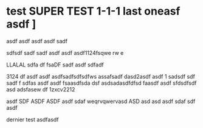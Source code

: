 # test SUPER TEST 1-1-1 last oneasf asdf ]

asdf asdf 
asdf asdf sadf 

sdfsdf sadf sadf asdf asdf 
asdf1124fsqwe rw e

LLALAL  sdfa df fsaDF sadf asdf sdfadf 

3124 df asdf asdf 
asdfsadfsdfsdfws assafsadf 
dasd2asdf asdf 1 sadsdf sdf 
sadf f sdfas asdf  asdf fsaasdfsda dsf  asdsadasdfdfsd faasdf asdf sfdsdfsdf asd adsfasew df  1zxcv2212 

asdf SDF ASDF ASDF asdf sdaf 
weqrvqwervasd ASD asd asd asdf sdaf sdf asdf



dernier test asdfasdf 